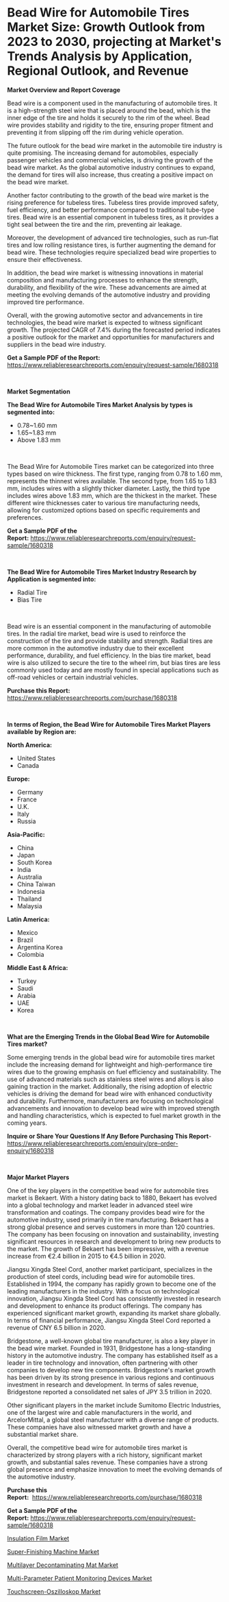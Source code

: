 <p><h1>Bead Wire for Automobile Tires Market Size: Growth Outlook from 2023 to 2030, projecting at Market's Trends Analysis by Application, Regional Outlook, and Revenue</h1></p><p><strong>Market Overview and Report Coverage</strong></p>
<p><p>Bead wire is a component used in the manufacturing of automobile tires. It is a high-strength steel wire that is placed around the bead, which is the inner edge of the tire and holds it securely to the rim of the wheel. Bead wire provides stability and rigidity to the tire, ensuring proper fitment and preventing it from slipping off the rim during vehicle operation.</p><p>The future outlook for the bead wire market in the automobile tire industry is quite promising. The increasing demand for automobiles, especially passenger vehicles and commercial vehicles, is driving the growth of the bead wire market. As the global automotive industry continues to expand, the demand for tires will also increase, thus creating a positive impact on the bead wire market.</p><p>Another factor contributing to the growth of the bead wire market is the rising preference for tubeless tires. Tubeless tires provide improved safety, fuel efficiency, and better performance compared to traditional tube-type tires. Bead wire is an essential component in tubeless tires, as it provides a tight seal between the tire and the rim, preventing air leakage.</p><p>Moreover, the development of advanced tire technologies, such as run-flat tires and low rolling resistance tires, is further augmenting the demand for bead wire. These technologies require specialized bead wire properties to ensure their effectiveness.</p><p>In addition, the bead wire market is witnessing innovations in material composition and manufacturing processes to enhance the strength, durability, and flexibility of the wire. These advancements are aimed at meeting the evolving demands of the automotive industry and providing improved tire performance.</p><p>Overall, with the growing automotive sector and advancements in tire technologies, the bead wire market is expected to witness significant growth. The projected CAGR of 7.4% during the forecasted period indicates a positive outlook for the market and opportunities for manufacturers and suppliers in the bead wire industry.</p></p>
<p><strong>Get a Sample PDF of the Report:</strong> <a href="https://www.reliableresearchreports.com/enquiry/request-sample/1680318">https://www.reliableresearchreports.com/enquiry/request-sample/1680318</a></p>
<p>&nbsp;</p>
<p><strong>Market Segmentation</strong></p>
<p><strong>The Bead Wire for Automobile Tires Market Analysis by types is segmented into:</strong></p>
<p><ul><li>0.78~1.60 mm</li><li>1.65~1.83 mm</li><li>Above 1.83 mm</li></ul></p>
<p>&nbsp;</p>
<p><p>The Bead Wire for Automobile Tires market can be categorized into three types based on wire thickness. The first type, ranging from 0.78 to 1.60 mm, represents the thinnest wires available. The second type, from 1.65 to 1.83 mm, includes wires with a slightly thicker diameter. Lastly, the third type includes wires above 1.83 mm, which are the thickest in the market. These different wire thicknesses cater to various tire manufacturing needs, allowing for customized options based on specific requirements and preferences.</p></p>
<p><strong>Get a Sample PDF of the Report:</strong>&nbsp;<a href="https://www.reliableresearchreports.com/enquiry/request-sample/1680318">https://www.reliableresearchreports.com/enquiry/request-sample/1680318</a></p>
<p>&nbsp;</p>
<p><strong>The Bead Wire for Automobile Tires Market Industry Research by Application is segmented into:</strong></p>
<p><ul><li>Radial Tire</li><li>Bias Tire</li></ul></p>
<p>&nbsp;</p>
<p><p>Bead wire is an essential component in the manufacturing of automobile tires. In the radial tire market, bead wire is used to reinforce the construction of the tire and provide stability and strength. Radial tires are more common in the automotive industry due to their excellent performance, durability, and fuel efficiency. In the bias tire market, bead wire is also utilized to secure the tire to the wheel rim, but bias tires are less commonly used today and are mostly found in special applications such as off-road vehicles or certain industrial vehicles.</p></p>
<p><strong>Purchase this Report:</strong>&nbsp; <a href="https://www.reliableresearchreports.com/purchase/1680318">https://www.reliableresearchreports.com/purchase/1680318</a></p>
<p>&nbsp;</p>
<p><strong>In terms of Region, the Bead Wire for Automobile Tires Market Players available by Region are:</strong></p>
<p>
    <p> <strong> North America: </strong>
        <ul>
            <li>United States</li>
            <li>Canada</li>
        </ul>
        </p> 
    <p> <strong> Europe: </strong>
        <ul>
            <li>Germany</li>
            <li>France</li>
            <li>U.K.</li>
            <li>Italy</li>
            <li>Russia</li>
        </ul>
        </p> 
    <p> <strong> Asia-Pacific: </strong>
        <ul>
            <li>China</li>
            <li>Japan</li>
            <li>South Korea</li>
            <li>India</li>
            <li>Australia</li>
            <li>China Taiwan</li>
            <li>Indonesia</li>
            <li>Thailand</li>
            <li>Malaysia</li>
        </ul>
        </p> 
    <p> <strong> Latin America: </strong>
        <ul>
            <li>Mexico</li>
            <li>Brazil</li>
            <li>Argentina Korea</li>
            <li>Colombia</li>
        </ul>
        </p> 
    <p> <strong> Middle East & Africa: </strong>
        <ul>
            <li>Turkey</li>
            <li>Saudi</li>
            <li>Arabia</li>
            <li>UAE</li>
            <li>Korea</li>
        </ul>
    </p>
    </p>
<p>&nbsp;</p>
<p><strong>What are the Emerging Trends in the Global Bead Wire for Automobile Tires market?</strong></p>
<p><p>Some emerging trends in the global bead wire for automobile tires market include the increasing demand for lightweight and high-performance tire wires due to the growing emphasis on fuel efficiency and sustainability. The use of advanced materials such as stainless steel wires and alloys is also gaining traction in the market. Additionally, the rising adoption of electric vehicles is driving the demand for bead wire with enhanced conductivity and durability. Furthermore, manufacturers are focusing on technological advancements and innovation to develop bead wire with improved strength and handling characteristics, which is expected to fuel market growth in the coming years.</p></p>
<p><strong>Inquire or Share Your Questions If Any Before Purchasing This Report</strong>- <a href="https://www.reliableresearchreports.com/enquiry/pre-order-enquiry/1680318">https://www.reliableresearchreports.com/enquiry/pre-order-enquiry/1680318</a></p>
<p>&nbsp;</p>
<p><strong>Major Market Players</strong></p>
<p><p>One of the key players in the competitive bead wire for automobile tires market is Bekaert. With a history dating back to 1880, Bekaert has evolved into a global technology and market leader in advanced steel wire transformation and coatings. The company provides bead wire for the automotive industry, used primarily in tire manufacturing. Bekaert has a strong global presence and serves customers in more than 120 countries. The company has been focusing on innovation and sustainability, investing significant resources in research and development to bring new products to the market. The growth of Bekaert has been impressive, with a revenue increase from €2.4 billion in 2015 to €4.5 billion in 2020.</p><p>Jiangsu Xingda Steel Cord, another market participant, specializes in the production of steel cords, including bead wire for automobile tires. Established in 1994, the company has rapidly grown to become one of the leading manufacturers in the industry. With a focus on technological innovation, Jiangsu Xingda Steel Cord has consistently invested in research and development to enhance its product offerings. The company has experienced significant market growth, expanding its market share globally. In terms of financial performance, Jiangsu Xingda Steel Cord reported a revenue of CNY 6.5 billion in 2020.</p><p>Bridgestone, a well-known global tire manufacturer, is also a key player in the bead wire market. Founded in 1931, Bridgestone has a long-standing history in the automotive industry. The company has established itself as a leader in tire technology and innovation, often partnering with other companies to develop new tire components. Bridgestone's market growth has been driven by its strong presence in various regions and continuous investment in research and development. In terms of sales revenue, Bridgestone reported a consolidated net sales of JPY 3.5 trillion in 2020.</p><p>Other significant players in the market include Sumitomo Electric Industries, one of the largest wire and cable manufacturers in the world, and ArcelorMittal, a global steel manufacturer with a diverse range of products. These companies have also witnessed market growth and have a substantial market share.</p><p>Overall, the competitive bead wire for automobile tires market is characterized by strong players with a rich history, significant market growth, and substantial sales revenue. These companies have a strong global presence and emphasize innovation to meet the evolving demands of the automotive industry.</p></p>
<p><strong>Purchase this Report:</strong>&nbsp;&nbsp;<a href="https://www.reliableresearchreports.com/purchase/1680318">https://www.reliableresearchreports.com/purchase/1680318</a></p>
<p></p>
<p><strong>Get a Sample PDF of the Report:</strong>&nbsp;<a href="https://www.reliableresearchreports.com/enquiry/request-sample/1680318">https://www.reliableresearchreports.com/enquiry/request-sample/1680318</a></p>
<p><p><a href="https://github.com/lbird53714/Market-Research-Report-List-1/blob/main/insulation-film-market.md">Insulation Film Market</a></p><p><a href="https://github.com/pizolina/Market-Research-Report-List-1/blob/main/super-finishing-machine-market.md">Super-Finishing Machine Market</a></p><p><a href="https://www.linkedin.com/pulse/multilayer-decontaminating-mat-market-size-growth-forecast-6ssxc/">Multilayer Decontaminating Mat Market</a></p><p><a href="https://medium.com/@adibooy632501/decoding-multi-parameter-patient-monitoring-devices-market-metrics-market-share-trends-and-3c08cdc4c3e4">Multi-Parameter Patient Monitoring Devices Market</a></p><p><a href="https://www.linkedin.com/pulse/touchscreen-oszilloskop-market-insights-players-forecast-dkmsc/">Touchscreen-Oszilloskop Market</a></p></p>